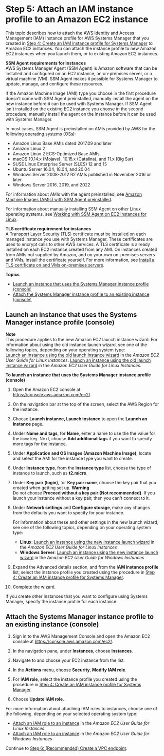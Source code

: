 # Step 5: Attach an IAM instance profile to an Amazon EC2 instance<a name="setup-launch-managed-instance"></a>

This topic describes how to attach the AWS Identity and Access Management \(IAM\) instance profile for AWS Systems Manager that you created in [Step 4: Create an IAM instance profile for Systems Manager](setup-instance-profile.md) to Amazon EC2 instances\. You can attach the instance profile to new Amazon EC2 instances when you launch them, or to existing Amazon EC2 instances\. 

**SSM Agent requirements for instances**  
AWS Systems Manager Agent \(SSM Agent\) is Amazon software that can be installed and configured on an EC2 instance, an on\-premises server, or a virtual machine \(VM\)\. SSM Agent makes it possible for Systems Manager to update, manage, and configure these resources\.

If the Amazon Machine Image \(AMI\) type you choose in the first procedure doesn't come with SSM Agent preinstalled, manually install the agent on the new instance before it can be used with Systems Manager\. If SSM Agent isn't installed on the existing EC2 instance you choose in the second procedure, manually install the agent on the instance before it can be used with Systems Manager\.

In most cases, SSM Agent is preinstalled on AMIs provided by AWS for the following operating systems \(OSs\):
+ Amazon Linux Base AMIs dated 2017\.09 and later
+ Amazon Linux 2
+ Amazon Linux 2 ECS\-Optimized Base AMIs
+ macOS 10\.14\.x \(Mojave\), 10\.15\.x \(Catalina\), and 11\.x \(Big Sur\)
+ SUSE Linux Enterprise Server \(SLES\) 12 and 15
+ Ubuntu Server 16\.04, 18\.04, and 20\.04  
+ Windows Server 2008\-2012 R2 AMIs published in November 2016 or later
+ Windows Server 2016, 2019, and 2022

For information about AMIs with the agent preinstalled, see [Amazon Machine Images \(AMIs\) with SSM Agent preinstalled](ami-preinstalled-agent.md)\.

For information about manually installing SSM Agent on other Linux operating systems, see [Working with SSM Agent on EC2 instances for Linux](sysman-install-ssm-agent.md)\.

**TLS certificate requirement for instances**  
A Transport Layer Security \(TLS\) certificate must be installed on each managed instance you use with Systems Manager\. These certificates are used to encrypt calls to other AWS services\. A TLS certificate is already installed on each EC2 instance created from any AMI\. On instances created from AMIs not supplied by Amazon, and on your own on\-premises servers and VMs, install the certificate yourself\. For more information, see [Install a TLS certificate on and VMs on\-premises servers](troubleshooting-managed-instances.md#hybrid-tls-certificate)\.

**Topics**
+ [Launch an instance that uses the Systems Manager instance profile \(console\)](#setup-launch-managed-instance-new)
+ [Attach the Systems Manager instance profile to an existing instance \(console\)](#setup-launch-managed-instance-existing)

## Launch an instance that uses the Systems Manager instance profile \(console\)<a name="setup-launch-managed-instance-new"></a>

**Note**  
This procedure applies to the new Amazon EC2 launch instance wizard\. For information about using the old instance launch wizard, see one of the following topics, depending on your operating system type:  
[Launch an instance using the old launch instance wizard](https://docs.aws.amazon.com/AWSEC2/latest/UserGuide/launching-instance.html) in the *Amazon EC2 User Guide for Linux Instances*\.
[Launch an instance using the old launch instance wizard](https://docs.aws.amazon.com/AWSEC2/latest/WindowsGuide/launching-instance.html) in the *Amazon EC2 User Guide for Linux Instances*\.

**To launch an instance that uses the Systems Manager instance profile \(console\)**

1. Open the Amazon EC2 console at [https://console\.aws\.amazon\.com/ec2/](https://console.aws.amazon.com/ec2/)\.

1. On the navigation bar at the top of the screen, select the AWS Region for the instance\.

1. Choose **Launch instance, Launch instance** to open the **Launch an instance** page\.

1. Under **Name and tags**, for **Name**, enter a name to use the the value for the `Name` key\. Next, choose **Add additional tags** if you want to specify more tags for the instance\.

1. Under **Application and OS Images \(Amazon Machine Image\)**, locate and select the AMI for the instance type you want to create\.

1. Under **Instance type**, from the **Instance type** list, choose the type of instance to launch, such as **t2\.micro**\.

1. Under **Key pair \(login\)**, for **Key pair name**, choose the key pair that you created when getting set up\.
**Warning**  
Do not choose **Proceed without a key pair \(Not recommended\)**\. If you launch your instance without a key pair, then you can't connect to it\.

1. Under **Network settings** and **Configure storage**, make any changes from the defaults you want to specify for your instance\.

   For information about these and other settings in the new launch wizard, see one of the following topics, depending on your operating system type:
   + **Linux**: [Launch an instance using the new instance launch wizard](https://docs.aws.amazon.com/AWSEC2/latest/UserGuide/ec2-launch-instance-wizard.html) in the *Amazon EC2 User Guide for Linux Instances*
   + **Windows Server**: [Launch an instance using the new instance launch wizard](https://docs.aws.amazon.com/AWSEC2/latest/WindowsGuide/ec2-launch-instance-wizard.html) in the *Amazon EC2 User Guide for Windows Instances*

1. Expand the Advanced details section, and from the **IAM instance profile** list, select the instance profile you created using the procedure in [Step 4: Create an IAM instance profile for Systems Manager](setup-instance-profile.md)\.

1. Complete the wizard\.

If you create other instances that you want to configure using Systems Manager, specify the instance profile for each instance\.

## Attach the Systems Manager instance profile to an existing instance \(console\)<a name="setup-launch-managed-instance-existing"></a>

1. Sign in to the AWS Management Console and open the Amazon EC2 console at [https://console\.aws\.amazon\.com/ec2/](https://console.aws.amazon.com/ec2/)\.

1. In the navigation pane, under **Instances**, choose **Instances**\.

1. Navigate to and choose your EC2 instance from the list\.

1. In the **Actions** menu, choose **Security**, **Modify IAM role**\.

1. For **IAM role**, select the instance profile you created using the procedure in [Step 4: Create an IAM instance profile for Systems Manager](setup-instance-profile.md)\.

1. Choose **Update **IAM role****\.

For more information about attaching IAM roles to instances, choose one of the following, depending on your selected operating system type:
+ [Attach an IAM role to an instance](https://docs.aws.amazon.com/AWSEC2/latest/UserGuide/iam-roles-for-amazon-ec2.html#attach-iam-role) in the *Amazon EC2 User Guide for Linux Instances*
+ [Attach an IAM role to an instance](https://docs.aws.amazon.com/AWSEC2/latest/WindowsGuide/iam-roles-for-amazon-ec2.html#attach-iam-role) in the *Amazon EC2 User Guide for Windows Instances*

Continue to [Step 6: \(Recommended\) Create a VPC endpoint](setup-create-vpc.md)\.